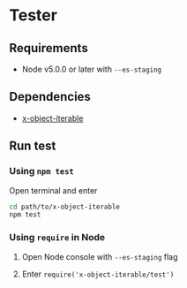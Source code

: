 
# Tester

## Requirements

 * Node v5.0.0 or later with `--es-staging`

## Dependencies

 * [x-object-iterable](https://www.npmjs.com/package/x-object-iterable)

## Run test

### Using `npm test`

Open terminal and enter

```bash
cd path/to/x-object-iterable
npm test
```

### Using `require` in Node

1. Open Node console with `--es-staging` flag

2. Enter `require('x-object-iterable/test')`
